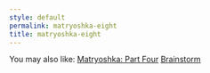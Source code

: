 ```yaml
---
style: default
permalink: matryoshka-eight
title: matryoshka-eight
---
```

You may also like:
[Matryoshka: Part Four](http://scp-wiki.net/matryoshka-four)
[Brainstorm](http://scp-wiki.net/brainstorm)